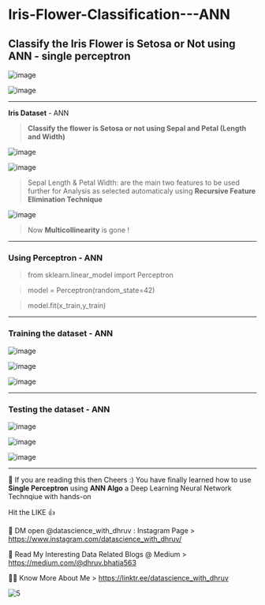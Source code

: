 # Iris-Flower-Classification---ANN
Classify the Iris Flower is Setosa or Not using ANN - single perceptron
---------------------
![image](https://user-images.githubusercontent.com/68370376/187458343-09c00884-3fa5-4906-a773-1239b21d6dbb.png)

![image](https://user-images.githubusercontent.com/68370376/187458371-4c9ad5ba-76e9-4df6-83b6-a024cc9c03f6.png)

---------------------
**Iris Dataset** -  ANN
> **Classify the flower is Setosa or not using Sepal and Petal (Length and Width)**

![image](https://user-images.githubusercontent.com/68370376/187458971-73683051-4912-4b9b-ac5c-34ecec35c648.png)

![image](https://user-images.githubusercontent.com/68370376/187459081-de617665-facf-442a-820d-7149826b15a1.png)

> Sepal Length & Petal Width: are the main two features to be used further for Analysis as selected automaticaly using **Recursive Feature Elimination Technique**

![image](https://user-images.githubusercontent.com/68370376/187459595-a14cc763-fa89-40a9-aef4-3234af07096c.png)

> Now **Multicollinearity** is gone !
----------------------
### Using Perceptron - ANN

> from sklearn.linear_model import Perceptron

> model = Perceptron(random_state=42)

> model.fit(x_train,y_train)
-----------------------
### **Training the dataset - ANN**

![image](https://user-images.githubusercontent.com/68370376/187460218-1d0743a0-f664-417d-9d07-2b83b6604ad7.png)

![image](https://user-images.githubusercontent.com/68370376/187460286-19795167-bec1-4ad0-82bd-2fdf34d285e7.png)

![image](https://user-images.githubusercontent.com/68370376/187460344-fc4836b7-9844-43c7-b3d7-56c5af194d14.png)

-----------------------
### **Testing the dataset - ANN**

![image](https://user-images.githubusercontent.com/68370376/187460511-8162ee50-fead-4e71-a140-eea652995b01.png)

![image](https://user-images.githubusercontent.com/68370376/187460589-005727df-86ae-46bd-9ee9-e854411fc21d.png)

![image](https://user-images.githubusercontent.com/68370376/187460648-199e734e-9f58-49e3-823c-8a8628f03dbb.png)

-----------------------
🧩 If you are reading this then Cheers :) You have finally learned how to use **Single Perceptron** using **ANN Algo** a Deep Learning Neural Network Technqiue with hands-on

Hit the LIKE 👍

💬 DM open @datascience_with_dhruv : Instagram Page > https://www.instagram.com/datascience_with_dhruv/

📝 Read My Interesting Data Related Blogs @ Medium > https://medium.com/@dhruv.bhatia563

🙋‍♂️ Know More About Me > https://linktr.ee/datascience_with_dhruv

![5](https://user-images.githubusercontent.com/68370376/187461396-ffb9ffc4-25fe-4f9e-ad3a-604458ebb504.png)

